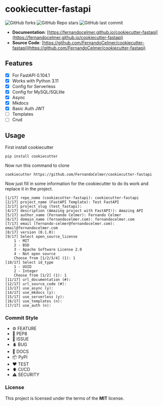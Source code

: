 # cookiecutter-fastapi

![GitHub forks](https://img.shields.io/github/forks/FernandoCelmer/cookiecutter-fastapi?label=Forks&style=flat-square)
![GitHub Repo stars](https://img.shields.io/github/stars/FernandoCelmer/cookiecutter-fastapi?label=Stars&style=flat-square)
![GitHub last commit](https://img.shields.io/github/last-commit/FernandoCelmer/cookiecutter-fastapi?style=flat-square)

- **Documentation**: [https://fernandocelmer.github.io/cookiecutter-fastapi](https://fernandocelmer.github.io/cookiecutter-fastapi)
- **Source Code**: [https://github.com/FernandoCelmer/cookiecutter-fastapi](https://github.com/FernandoCelmer/cookiecutter-fastapi)


## Features

- [x] For FastAPI 0.104.1
- [x] Works with Python 3.11
- [x] Config for Serverless
- [x] Config for MySQL/SQLlite
- [x] Async
- [x] Mkdocs
- [x] Basic Auth JWT
- [ ] Templates
- [ ] Crud

## Usage

First install cookiecutter

    pip install cookiecutter

Now run this command to clone

    cookiecutter https://github.com/FernandoCelmer/cookiecutter-fastapi

Now just fill in some information for the cookiecutter to do its work and replace it in the project.

    [1/17] repo_name (cookiecutter-fastapi): cookiecutter-fastapi
    [2/17] project_name (FastAPI Template): Test FastAPI 
    [3/17] project_slug (test_fastapi): 
    [4/17] description (Amazing project with FastAPI!): Amazing API
    [5/17] author_name (Fernando Celmer): Fernando Celmer
    [6/17] domain_name (fernandocelmer.com): fernandocelmer.com
    [7/17] email (fernando-celmer@fernandocelmer.com): email@fernandocelmer.com
    [8/17] version (0.1.0): 
    [9/17] Select open_source_license
        1 - MIT
        2 - BSD
        3 - Apache Software License 2.0
        4 - Not open source
        Choose from [1/2/3/4] (1): 1
    [10/17] Select id_type
        1 - UUID
        2 - Integer
        Choose from [1/2] (1): 1
    [11/17] url_documentation (#): 
    [12/17] url_source_code (#): 
    [13/17] use_async (y): 
    [14/17] use_mkdocs (y): 
    [15/17] use_serverless (y): 
    [16/17] use_templates (n): 
    [17/17] use_auth (n):

### Commit Style

- ⚙️ FEATURE
- 📝 PEP8
- 📌 ISSUE
- 🪲 BUG
- 📘 DOCS
- 📦 PyPI
- ❤️️ TEST
- ⬆️ CI/CD
- ⚠️ SECURITY

### License

This project is licensed under the terms of the **MIT** license.
